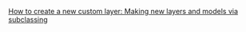 [How to create a new custom layer: Making new layers and models via subclassing](https://www.tensorflow.org/guide/keras/making_new_layers_and_models_via_subclassing)
